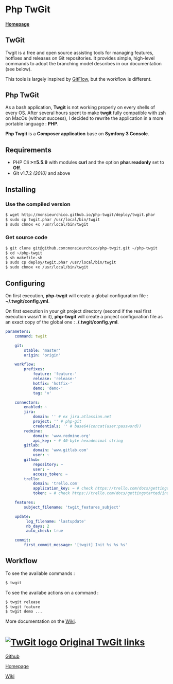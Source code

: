 Php TwGit
==========

#### [Homepage](http://monsieurchico.github.io/php-twgit/)

## TwGit

Twgit is a free and open source assisting tools for managing features, hotfixes and releases on Git repositories.
It provides simple, high-level commands to adopt the branching model describes in our documentation (see below).

This tools is largely inspired by [GitFlow](https://github.com/nvie/gitflow), but the workflow is different.

## Php TwGit

As a bash application, **Twgit** is not working properly on every shells of every OS. After several hours spent to make **twgit** fully compatible with zsh on MacOs (without success), I decided to rewrite the application in a more portable language : **PHP**.

**Php Twgit** is a **Composer application** base on **Symfony 3 Console**.

## Requirements

- PHP Cli **>=5.5.9** with modules **curl** and the option **phar.readonly** set to **Off**.
- Git v1.7.2 _(2010)_ and above

## Installing

### Use the compiled version

```bash
$ wget http://monsieurchico.github.io/php-twgit/deploy/twgit.phar
$ sudo cp twgit.phar /usr/local/bin/twgit
$ sudo chmox +x /usr/local/bin/twgit
```

### Get source code

```bash
$ git clone git@github.com:monsieurchico/php-twgit.git ~/php-twgit
$ cd ~/php-twgit
$ sh makefile.sh
$ sudo cp deploy/twgit.phar /usr/local/bin/twgit
$ sudo chmox +x /usr/local/bin/twgit
```

## Configuring

On first execution, **php-twgit** will create a global configuration file : **~/.twgit/config.yml**.

On first execution in your git project directory (second if the real first execution wasn't in it), **php-twgit** will create a project configuration file as an exact copy of the global one : **./.twgit/config.yml**.

```yaml
parameters:
    command: twgit

    git:
        stable: 'master'
        origin: 'origin'

    workflow:
        prefixes:
            feature: 'feature-'
            release: 'release-'
            hotfix: 'hotfix-'
            demo: 'demo-'
            tag: 'v'

    connectors:
        enabled: ~
        jira:
            domain: '' # ex jira.atlassian.net
            project: '' # php-git
            credentials: '' # base64(concat(user:password))
        redmine:
            domain: 'www.redmine.org'
            api_key: ~ # 40-byte hexadecimal string
        gitlab:
            domain: 'www.gitlab.com'
            user: ~
        github:
            repository: ~
            user: ~
            access_token: ~
        trello:
            domain: 'trello.com'
            application_key: ~ # check https://trello.com/docs/gettingstarted/index.html#getting-an-application-key
            token: ~ # check https://trello.com/docs/gettingstarted/index.html#getting-a-token-from-a-user

    features:
        subject_filename: 'twgit_features_subject'

    update:
         log_filename: 'lastupdate'
         nb_days: 2
         auto_check: true

    commit:
        first_commit_message: '[twgit] Init %s %s %s'

```

## Workflow

To see the available commands :

```bash
$ twgit
```

To see the availabe actions on a command :

```bash
$ twgit release
$ twgit feature
$ twgit demo ...
```

More documentation on the [Wiki](https://github.com/Twenga/twgit/wiki).

[![TwGit logo](https://github.com/Twenga/twgit/raw/stable/doc/logo-med.png)](http://twgit.twenga.com/) [Original TwGit links](https://github.com/Twenga/twgit/)
====

[Github](https://github.com/Twenga/twgit/)

[Homepage](http://twgit.twenga.com/)

[Wiki](https://github.com/Twenga/twgit/wiki)